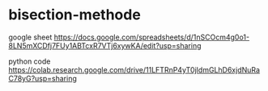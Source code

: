 # bisection-methode

google sheet          https://docs.google.com/spreadsheets/d/1nSCOcm4g0o1-8LN5mXCDfj7FUy1ABTcxR7VTj6xywKA/edit?usp=sharing


python code           https://colab.research.google.com/drive/11LFTRnP4yT0jIdmGLhD6xjdNuRaC78yG?usp=sharing
